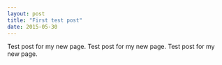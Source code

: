 ```yaml
---
layout: post
title: "First test post"
date: 2015-05-30
---
```


Test post for my new page. Test post for my new page. Test post for my new page. 
